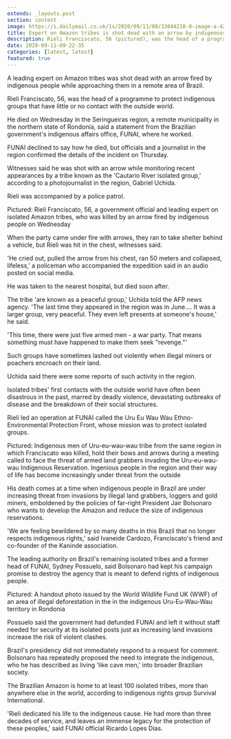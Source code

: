 ```yaml
---
extends: _layouts.post
section: content
image: https://i.dailymail.co.uk/1s/2020/09/11/08/33044218-0-image-a-42_1599809782623.jpg 
title: Expert on Amazon tribes is shot dead with an arrow by indigenous people 
description: Rieli Franciscato, 56 (pictured), was the head of a programme to protect indigenous groups in the Amazon, but as he and a party approached the tribe, he was shot in the chest with an arrow, killing him. 
date: 2020-09-11-09-22-35 
categories: [latest, latest] 
featured: true 
--- 
```

A leading expert on Amazon tribes was shot dead with an arrow fired by indigenous people while approaching them in a remote area of Brazil. 

 Rieli Franciscato, 56, was the head of a programme to protect indigenous groups that have little or no contact with the outside world.

He died on Wednesday in the Seringueiras region, a remote municipality in the northern state of Rondonia, said a statement from the Brazilian government's indigenous affairs office, FUNAI, where he worked.

FUNAI declined to say how he died, but officials and a journalist in the region confirmed the details of the incident on Thursday.

Witnesses said he was shot with an arrow while monitoring recent appearances by a tribe known as the 'Cautario River isolated group,' according to a photojournalist in the region, Gabriel Uchida.

Rieli was accompanied by a police patrol.

Pictured: Rieli Franciscato, 56, a government official and leading expert on isolated Amazon tribes, who was killed by an arrow fired by indigenous people on Wednesday

When the party came under fire with arrows, they ran to take shelter behind a vehicle, but Rieli was hit in the chest, witnesses said.

'He cried out, pulled the arrow from his chest, ran 50 meters and collapsed, lifeless,' a policeman who accompanied the expedition said in an audio posted on social media. 

He was taken to the nearest hospital, but died soon after.

The tribe 'are known as a peaceful group,' Uchida told the AFP news agency. 'The last time they appeared in the region was in June.... It was a larger group, very peaceful. They even left presents at someone's house,' he said.

'This time, there were just five armed men - a war party. That means something must have happened to make them seek "revenge."'

Such groups have sometimes lashed out violently when illegal miners or poachers encroach on their land. 

Uchida said there were some reports of such activity in the region.

Isolated tribes' first contacts with the outside world have often been disastrous in the past, marred by deadly violence, devastating outbreaks of disease and the breakdown of their social structures.

Rieli led an operation at FUNAI called the Uru Eu Wau Wau Ethno-Environmental Protection Front, whose mission was to protect isolated groups.

Pictured: Indigenous men of Uru-eu-wau-wau tribe from the same region in which Franciscato was killed, hold their bows and arrows during a meeting called to face the threat of armed land grabbers invading the Uru-eu-wau-wau Indigenous Reservation. Ingenious people in the region and their way of life has become increasingly under threat from the outside

His death comes at a time when indigenous people in Brazil are under increasing threat from invasions by illegal land grabbers, loggers and gold miners, emboldened by the policies of far-right President Jair Bolsonaro who wants to develop the Amazon and reduce the size of indigenous reservations.

'We are feeling bewildered by so many deaths in this Brazil that no longer respects indigenous rights,' said Ivaneide Cardozo, Franciscato's friend and co-founder of the Kaninde association.

The leading authority on Brazil's remaining isolated tribes and a former head of FUNAI, Sydney Possuelo, said Bolsonaro had kept his campaign promise to destroy the agency that is meant to defend rights of indigenous people.

Pictured: A handout photo issued by the World Wildlife Fund UK (WWF) of an area of illegal deforestation in the in the indigenous Uru-Eu-Wau-Wau territory in Rondonia

Possuelo said the government had defunded FUNAI and left it without staff needed for security at its isolated posts just as increasing land invasions increase the risk of violent clashes.

Brazil's presidency did not immediately respond to a request for comment. Bolsonaro has repeatedly proposed the need to integrate the indigenous, who he has described as living 'like cave men,' into broader Brazilian society.

The Brazilian Amazon is home to at least 100 isolated tribes, more than anywhere else in the world, according to indigenous rights group Survival International.

'Rieli dedicated his life to the indigenous cause. He had more than three decades of service, and leaves an immense legacy for the protection of these peoples,' said FUNAI official Ricardo Lopes Dias.

